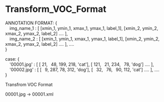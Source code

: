 # Transform_VOC_Format

ANNOTATION FORMAT:
{  
&emsp;img_name_1 : [ [xmin_1, ymin_1, xmax_1, ymax_1, label_1], [xmin_2, ymin_2, xmax_2, ymax_2, label_2] .... ],  
&emsp;img_name_2 : [ [xmin_1, ymin_1, xmax_1, ymax_1, label_1], [xmin_2, ymin_2, xmax_2, ymax_2, label_2] .... ],
  ....  
}

case:
{  
&emsp;'00001.jpg' : [ [  21, &ensp;48, 199, 218, 'cat'], [ 121, &ensp;21, 234, &ensp;78, 'dog'] .... ],  
&emsp;'00002.jpg' : [ [ &ensp;9, 287,  78, 312, 'dog'], [ &ensp;32, &ensp;76, &ensp;90, 112, 'cat'] .... ],
  ....  
}

Transfrom VOC Format

00001.jpg -> 00001.xml
